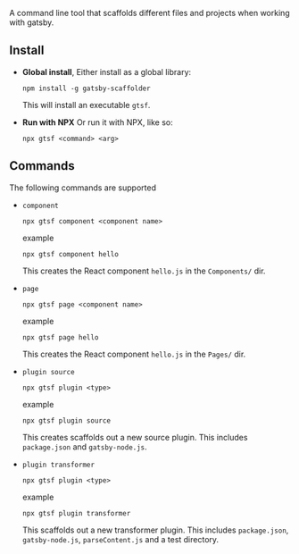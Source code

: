 A command line tool that scaffolds different files and projects when working with gatsby.

## Install

- **Global install**, Either install as a global library:

    ```
    npm install -g gatsby-scaffolder
    ```

    This will install an executable `gtsf`.

- **Run with NPX**
Or run it with NPX, like so:

    ```
    npx gtsf <command> <arg>
    ```

## Commands

The following commands are supported

- `component`

    ```
    npx gtsf component <component name>
    ```

    example

    ```
    npx gtsf component hello
    ```

    This creates the React component `hello.js` in the `Components/` dir.
- `page`

    ```
    npx gtsf page <component name>
    ```

    example

    ```
    npx gtsf page hello
    ```

    This creates the React component `hello.js` in the `Pages/` dir.
- `plugin source`

    ```
    npx gtsf plugin <type>
    ```

    example

    ```
    npx gtsf plugin source
    ```

    This creates scaffolds out a new source plugin. This includes `package.json` and `gatsby-node.js`.
- `plugin transformer`

  ```
  npx gtsf plugin <type>
  ```

  example

  ```
  npx gtsf plugin transformer
  ```

  This scaffolds out a new transformer plugin. This includes `package.json`, `gatsby-node.js`, `parseContent.js` and a test directory.